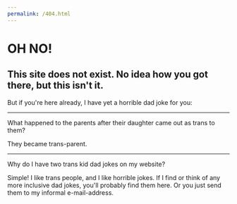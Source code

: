```yaml
---
permalink: /404.html
---
```

# OH NO!
## This site does not exist. No idea how you got there, but this isn't it.
But if you're here already, I have yet a horrible dad joke for you: 

---

What happened to the parents after their daughter came out as trans to them?

They became trans-parent. 

---

Why do I have two trans kid dad jokes on my website?

Simple! I like trans people, and I like horrible jokes. If I find or think of any more inclusive dad jokes, you'll probably find them here. Or you just send them to my informal e-mail-address.
